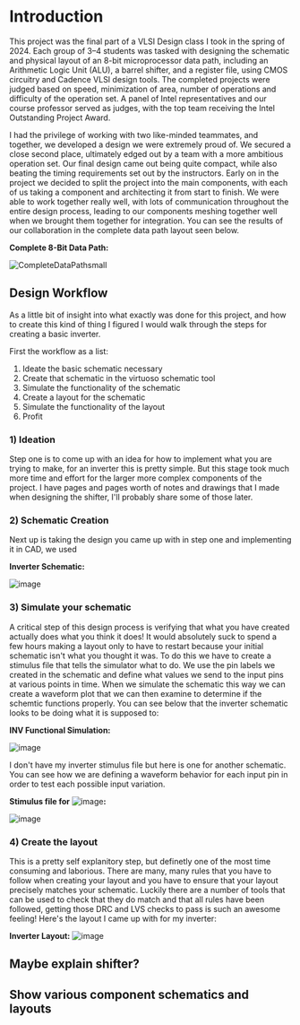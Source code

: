 # Introduction
This project was the final part of a VLSI Design class I took in the spring of 2024. Each group of 3–4 students was tasked with designing the schematic and physical layout of an 8-bit microprocessor data path, including an Arithmetic Logic Unit (ALU), a barrel shifter, and a register file, using CMOS circuitry and Cadence VLSI design tools. The completed projects were judged based on speed, minimization of area, number of operations and difficulty of the operation set. A panel of Intel representatives and our course professor served as judges, with the top team receiving the Intel Outstanding Project Award. 

I had the privilege of working with two like-minded teammates, and together, we developed a design we were extremely proud of. We secured a close second place, ultimately edged out by a team with a more ambitious operation set. Our final design came out being quite compact, while also beating the timing requirements set out by the instructors. Early on in the project we decided to split the project into the main components, with each of us taking a component and architecting it from start to finish. We were able to work together really well, with lots of communication throughout the entire design process, leading to our components meshing together well when we brought them together for integration. You can see the results of our collaboration in the complete data path layout seen below.

**Complete 8-Bit Data Path:**

![CompleteDataPathsmall](https://github.com/user-attachments/assets/ab02857a-c929-46b8-bbae-d4bb2794ebae)


## Design Workflow
As a little bit of insight into what exactly was done for this project, and how to create this kind of thing I figured I would walk through the steps for creating a basic inverter.

First the workflow as a list:

1. Ideate the basic schematic necessary
2. Create that schematic in the virtuoso schematic tool
3. Simulate the functionality of the schematic
4. Create a layout for the schematic
5. Simulate the functionality of the layout
6. Profit

### 1) Ideation
Step one is to come up with an idea for how to implement what you are trying to make, for an inverter this is pretty simple. But this stage took much more time and effort for the larger more complex components of the project. I have pages and pages worth of notes and drawings that I made when designing the shifter, I'll probably share some of those later.

### 2) Schematic Creation
Next up is taking the design you came up with in step one and implementing it in CAD, we used 

**Inverter Schematic:**

![image](https://github.com/user-attachments/assets/13a2ebc6-9260-4a29-892c-b18be2c758ce)

### 3) Simulate your schematic
A critical step of this design process is verifying that what you have created actually does what you think it does! It would absolutely suck to spend a few hours making a layout only to have to restart because your initial schematic isn't what you thought it was. To do this we have to create a stimulus file that tells the simulator what to do. We use the pin labels we created in the schematic and define what values we send to the input pins at various points in time. When we simulate the schematic this way we can create a waveform plot that we can then examine to determine if the schemtic functions properly. You can see below that the inverter schematic looks to be doing what it is supposed to:

**INV Functional Simulation:**

![image](https://github.com/user-attachments/assets/f8c56e5e-e347-4b6d-bcd0-28e378ccb2bf)

I don't have my inverter stimulus file but here is one for another schematic. You can see how we are defining a waveform behavior for each input pin in order to test each possible input variation.

**Stimulus file for** ![image](https://github.com/user-attachments/assets/bd05b226-6f16-4fb4-a304-ce4275c5866e)**:**

![image](https://github.com/user-attachments/assets/6897c309-d53c-4f90-a888-c092ff91ce5a)

### 4) Create the layout
This is a pretty self explanitory step, but definetly one of the most time consuming and laborious. There are many, many rules that you have to follow when creating your layout and you have to ensure that your layout precisely matches your schematic. Luckily there are a number of tools that can be used to check that they do match and that all rules have been followed, getting those DRC and LVS checks to pass is such an awesome feeling! Here's the layout I came up with for my inverter:

**Inverter Layout:**
![image](https://github.com/user-attachments/assets/0a720330-0365-40e5-98c5-a48bef89a352)

## Maybe explain shifter?

## Show various component schematics and layouts
